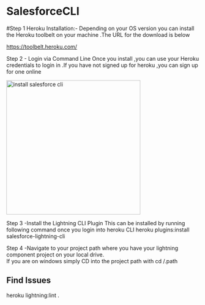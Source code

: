 # SalesforceCLI

#Step 1 Heroku Installation:-
Depending on your OS version you can install the Heroku  toolbelt on your machine .The URL for the download is below

https://toolbelt.heroku.com/

Step 2 - Login via Command Line 
Once you install ,you can use your Heroku credentials to login in .If you have not signed up for heroku ,you can sign up for one online 

<img width="350" alt="install salesforce cli" src="https://user-images.githubusercontent.com/18612751/31323824-5a17dd50-acca-11e7-9b93-dff209f324dc.PNG">

Step 3 -Install the Lightning CLI Plugin
This can be installed by running following command once you login into heroku CLI
heroku plugins:install salesforce-lightning-cli

Step 4 -Navigate to your project path where you have your lightning component project on your local drive.\
If you are on windows simply CD into the project path with cd /.path

## Find Issues

heroku lightning:lint .
